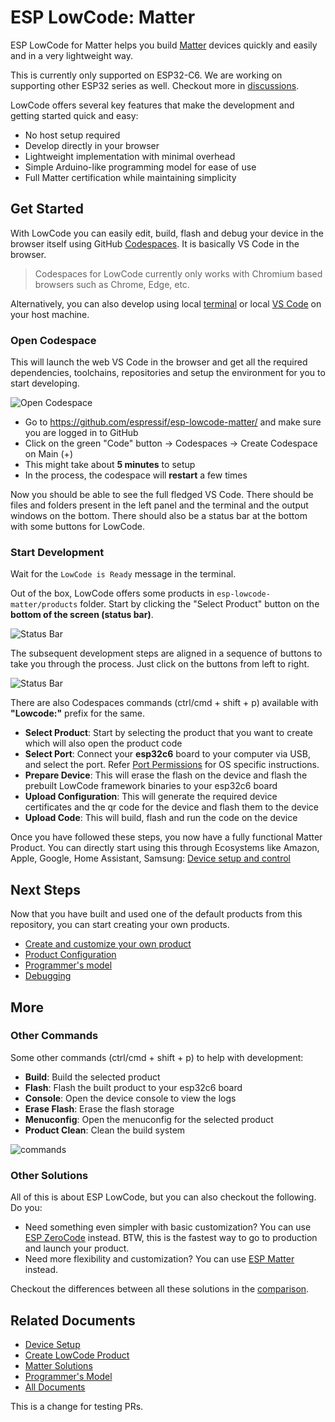 # ESP LowCode: Matter

ESP LowCode for Matter helps you build [Matter](https://developer.espressif.com/blog/matter/) devices quickly and easily and in a very lightweight way.

This is currently only supported on ESP32-C6. We are working on supporting other ESP32 series as well. Checkout more in [discussions](https://github.com/espressif/esp-lowcode-matter/discussions).

LowCode offers several key features that make the development and getting started quick and easy:

* No host setup required
* Develop directly in your browser
* Lightweight implementation with minimal overhead
* Simple Arduino-like programming model for ease of use
* Full Matter certification while maintaining simplicity

## Get Started

With LowCode you can easily edit, build, flash and debug your device in the browser itself using GitHub [Codespaces](#open-codespace). It is basically VS Code in the browser.

> Codespaces for LowCode currently only works with Chromium based browsers such as Chrome, Edge, etc.

Alternatively, you can also develop using local [terminal](./docs/getting_started_terminal.md) or local [VS Code](./docs/getting_started_vscode.md) on your host machine.

### Open Codespace

This will launch the web VS Code in the browser and get all the required dependencies, toolchains, repositories and setup the environment for you to start developing.

![Open Codespace](./docs/images/open_codespace.png)

* Go to <https://github.com/espressif/esp-lowcode-matter/> and make sure you are logged in to GitHub
* Click on the green "Code" button -> Codespaces -> Create Codespace on Main (+)
* This might take about **5 minutes** to setup
* In the process, the codespace will **restart** a few times

Now you should be able to see the full fledged VS Code. There should be files and folders present in the left panel and the terminal and the output windows on the bottom. There should also be a status bar at the bottom with some buttons for LowCode.

### Start Development

Wait for the `LowCode is Ready` message in the terminal.

Out of the box, LowCode offers some products in `esp-lowcode-matter/products` folder. Start by clicking the "Select Product" button on the **bottom of the screen (status bar)**.

![Status Bar](./docs/images/status_bar.png)

The subsequent development steps are aligned in a sequence of buttons to take you through the process. Just click on the buttons from left to right.

![Status Bar](./docs/images/status_bar_steps.png)

There are also Codespaces commands (ctrl/cmd + shift + p) available with **"Lowcode:"** prefix for the same.

* **Select Product**: Start by selecting the product that you want to create which will also open the product code
* **Select Port**: Connect your **esp32c6** board to your computer via USB, and select the port. Refer [Port Permissions](./hardware_setup.md#port-permissions-for-usb-to-serial-converters) for OS specific instructions.
* **Prepare Device**: This will erase the flash on the device and flash the prebuilt LowCode framework binaries to your esp32c6 board
* **Upload Configuration**: This will generate the required device certificates and the qr code for the device and flash them to the device
* **Upload Code**: This will build, flash and run the code on the device

Once you have followed these steps, you now have a fully functional Matter Product. You can directly start using this through Ecosystems like Amazon, Apple, Google, Home Assistant, Samsung: [Device setup and control](./docs/device_setup.md)

## Next Steps

Now that you have built and used one of the default products from this repository, you can start creating your own products.

* [Create and customize your own product](./docs/create_product.md)
* [Product Configuration](./docs/product_configuration.md)
* [Programmer's model](./docs/programmer_model.md)
* [Debugging](./docs/debugging.md)

## More

### Other Commands

Some other commands (ctrl/cmd + shift + p) to help with development:

* **Build**: Build the selected product
* **Flash**: Flash the built product to your esp32c6 board
* **Console**: Open the device console to view the logs
* **Erase Flash**: Erase the flash storage
* **Menuconfig**: Open the menuconfig for the selected product
* **Product Clean**: Clean the build system

![commands](./docs/images/commands.png)

### Other Solutions

All of this is about ESP LowCode, but you can also checkout the following. Do you:

* Need something even simpler with basic customization? You can use [ESP ZeroCode](https://zerocode.espressif.com/) instead. BTW, this is the fastest way to go to production and launch your product.
* Need more flexibility and customization? You can use [ESP Matter](https://github.com/espressif/esp-matter) instead.

Checkout the differences between all these solutions in the [comparison](./docs/matter_solutions.md).

## Related Documents

* [Device Setup](./docs/device_setup.md)
* [Create LowCode Product](./docs/create_product.md)
* [Matter Solutions](./docs/matter_solutions.md)
* [Programmer's Model](./docs/programmer_model.md)
* [All Documents](./docs/all_documents.md)

This is a change for testing PRs.
